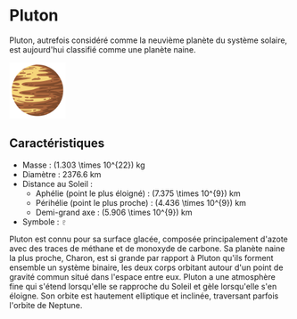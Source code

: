 # Pluton

Pluton, autrefois considéré comme la neuvième planète du système solaire, est aujourd'hui classifié comme une planète naine.

<img src="pluton.png" width="20%" alt="Icone de pluton"> 

## Caractéristiques

- Masse : \(1.303 \times 10^{22}\) kg
- Diamètre : 2376.6 km
- Distance au Soleil :
  - Aphélie (point le plus éloigné) : \(7.375 \times 10^{9}\) km
  - Périhélie (point le plus proche) : \(4.436 \times 10^{9}\) km
  - Demi-grand axe : \(5.906 \times 10^{9}\) km
- Symbole : &#x2647;

Pluton est connu pour sa surface glacée, composée principalement d'azote avec des traces de méthane et de monoxyde de carbone. Sa planète naine la plus proche, Charon, est si grande par rapport à Pluton qu'ils forment ensemble un système binaire, les deux corps orbitant autour d'un point de gravité commun situé dans l'espace entre eux. Pluton a une atmosphère fine qui s'étend lorsqu'elle se rapproche du Soleil et gèle lorsqu'elle s'en éloigne. Son orbite est hautement elliptique et inclinée, traversant parfois l'orbite de Neptune.